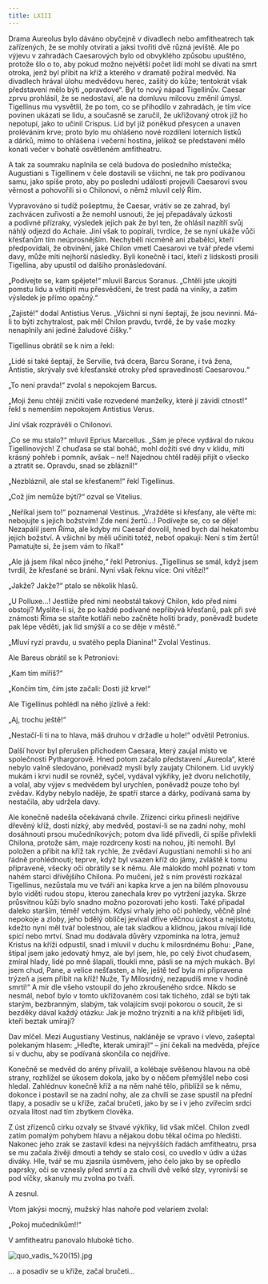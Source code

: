 ```yaml
---
title: LXIII
---
```


Drama Aureolus bylo dáváno obyčejně v divadlech nebo amfitheatrech tak zařízených, že se mohly otvírati a jaksi tvořiti dvě různá jeviště. Ale po výjevu v zahradách Caesarových bylo od obvyklého způsobu upuštěno, protože šlo o to, aby pokud možno největší počet lidí mohl se dívati na smrt otroka, jenž byl přibit na kříž a kterého v dramatě požíral medvěd. Na divadlech hrával úlohu medvědovu herec, zašitý do kůže; tentokrát však představení mělo býti „opravdové“. Byl to nový nápad Tigellinův. Caesar zprvu prohlásil, že se nedostaví, ale na domluvu milcovu změnil úmysl. Tigellinus mu vysvětlil, že po tom, co se přihodilo v zahradách, je tím více povinen ukázati se lidu, a současně se zaručil, že ukřižovaný otrok již ho nepotupí, jako to učinil Crispus. Lid byl již poněkud přesycen a unaven proléváním krve; proto bylo mu ohlášeno nové rozdílení loterních lístků a dárků, mimo to ohlášena i večerní hostina, jelikož se představení mělo konati večer v bohatě osvětleném amfitheatru.

A tak za soumraku naplnila se celá budova do posledního místečka; Augustiani s Tigellinem v čele dostavili se všichni, ne tak pro podívanou samu, jako spíše proto, aby po poslední události projevili Caesarovi svou věrnost a pohovořili si o Chilonovi, o němž mluvil celý Řím.

Vypravováno si tudíž pošeptmu, že Caesar, vrátiv se ze zahrad, byl zachvácen zuřivostí a že nemohl usnouti, že jej přepadávaly úzkosti a podivné přízraky, výsledek jejich pak že byl ten, že ohlásil nazítří svůj náhlý odjezd do Achaie. Jiní však to popírali, tvrdíce, že se nyní ukáže vůči křesťanům tím neúprosnějším. Nechyběli nicméně ani zbabělci, kteří předpovídali, že obvinění, jaké Chilon vmetl Caesarovi ve tvář přede všemi davy, může míti nejhorší následky. Byli konečně i tací, kteří z lidskosti prosili Tigellina, aby upustil od dalšího pronásledování.

„Podívejte se, kam spějete!“ mluvil Barcus Soranus. „Chtěli jste ukojiti pomstu lidu a vštípiti mu přesvědčení, že trest padá na viníky, a zatím výsledek je přímo opačný.“

„Zajisté!“ dodal Antistius Verus. „Všichni si nyní šeptají, že jsou nevinni. Má-li to býti zchytralost, pak měl Chilon pravdu, tvrdě, že by vaše mozky nenaplnily ani jediné žaludové číšky.“

Tigellinus obrátil se k nim a řekl:

„Lidé si také šeptají, že Servilie, tvá dcera, Barcu Sorane, i tvá žena, Antistie, skrývaly své křesťanské otroky před spravedlností Caesarovou.“

„To není pravda!“ zvolal s nepokojem Barcus.

„Moji ženu chtějí zničiti vaše rozvedené manželky, které jí závidí ctnost!“ řekl s nemenším nepokojem Antistius Verus.

Jiní však rozprávěli o Chilonovi.

„Co se mu stalo?“ mluvil Eprius Marcellus. „Sám je přece vydával do rukou Tigellinových! Z chuďasa se stal boháč, mohl dožíti své dny v klidu, míti krásný pohřeb i pomník, avšak – ne!! Najednou chtěl raději přijít o všecko a ztratit se. Opravdu, snad se zbláznil!“

„Nezbláznil, ale stal se křesťanem!“ řekl Tigellinus.

„Což jím nemůže býti?“ ozval se Vitelius.

„Neříkal jsem to!“ poznamenal Vestinus. „Vražděte si křesťany, ale věřte mi: nebojujte s jejich božstvím! Zde není žertů…! Podívejte se, co se děje! Nezapálil jsem Říma, ale kdyby mi Caesař dovolil, hned bych dal hekatombu jejich božství. A všichni by měli učiniti totéž, neboť opakuji: Není s tím žertů! Pamatujte si, že jsem vám to říkal!“

„Ale já jsem říkal něco jiného,“ řekl Petronius. „Tigellinus se smál, když jsem tvrdil, že křesťané se brání. Nyní však řeknu více: Oni vítězí!“

„Jakže? Jakže?“ ptalo se několik hlasů.

„U Polluxe…! Jestliže před nimi neobstál takový Chilon, kdo před nimi obstojí? Myslíte-li si, že po každé podívané nepřibývá křesťanů, pak při své známosti Říma se staňte kotláři nebo začněte holiti brady, poněvadž budete pak lépe věděti, jak lid smýšlí a co se děje v městě.“

„Mluví ryzí pravdu, u svatého pepla Dianina!“ Zvolal Vestinus.

Ale Bareus obrátil se k Petroniovi:

„Kam tím míříš?“

„Končím tím, čím jste začali: Dosti již krve!“

Ale Tigellinus pohlédl na něho jízlivě a řekl:

„Aj, trochu ještě!“

„Nestačí-li ti na to hlava, máš druhou v držadle u hole!“ odvětil Petronius.

Další hovor byl přerušen příchodem Caesara, který zaujal místo ve společnosti Pythargorově. Hned potom začalo představení „Aureola“, které nebylo valně sledováno, poněvadž mysli byly zaujaty Chilonem. Lid uvyklý mukám i krvi nudil se rovněž, syčel, vydával výkřiky, jež dvoru nelichotily, a volal, aby výjev s medvědem byl urychlen, poněvadž pouze toho byl zvědav. Kdyby nebylo naděje, že spatří starce a dárky, podívaná sama by nestačila, aby udržela davy.

Ale konečně nadešla očekávaná chvíle. Zřízenci cirku přinesli nejdříve dřevěný kříž, dosti nízký, aby medvěd, postaví-li se na zadní nohy, mohl dosáhnouti prsou mučedníkových; potom dva lidé přivedli, či spíše přivlekli Chilona, protože sám, maje rozdrceny kosti na nohou, jíti nemohl. Byl položen a přibit na kříž tak rychle, že zvědaví Augustiani nemohli si ho ani řádně prohlédnouti; teprve, když byl vsazen kříž do jámy, zvláště k tomu připravené, všecky oči obrátily se k němu. Ale málokdo mohl poznati v tom nahém starci dřívějšího Chilona. Po mučení, jež s ním provésti rozkázal Tigellinus, nezůstala mu ve tváři ani kapka krve a jen na bílém plnovousu bylo viděti rudou stopu, kterou zanechala krev po vytržení jazyka. Skrze průsvitnou kůži bylo snadno možno pozorovati jeho kosti. Také připadal daleko starším, téměř vetchým. Kdysi vrhaly jeho oči pohledy, věčně plné nepokoje a zloby, jeho bdělý obličej jevíval dříve věčnou úzkost a nejistotu, kdežto nyní měl tvář bolestnou, ale tak sladkou a klidnou, jakou mívají lidé spící nebo mrtví. Snad mu dodávala důvěry vzpomínka na lotra, jemuž Kristus na kříži odpustil, snad i mluvil v duchu k milosrdnému Bohu: „Pane, štípal jsem jako jedovatý hmyz, ale byl jsem, hle, po celý život chuďasem, zmíral hlady, lidé po mně šlapali, tloukli mne, pásli se na mých mukách. Byl jsem chud, Pane, a velice nešťasten, a hle, ještě teď byla mi připravena trýzeň a jsem přibit na kříž! Nuže, Ty Milosrdný, nezapudíš mne v hodině smrti!“ A mír dle všeho vstoupil do jeho zkroušeného srdce. Nikdo se nesmál, neboť bylo v tomto ukřižovaném cosi tak tichého, zdál se býti tak starým, bezbranným, slabým, tak volajícím svojí pokorou o soucit, že si bezděky dával každý otázku: Jak je možno trýzniti a na kříž přibíjeti lidi, kteří beztak umírají?

Dav mlčel. Mezi Augustiany Vestinus, nakláněje se vpravo i vlevo, zašeptal polekaným hlasem: „Hleďte, kterak umírají!“ – jiní čekali na medvěda, přejíce si v duchu, aby se podívaná skončila co nejdříve.

Konečně se medvěd do arény přivalil, a kolébaje svěšenou hlavou na obě strany, rozhlížel se úkosem dokola, jako by o něčem přemýšlel nebo cosi hledal. Zahlédnuv konečně kříž a na něm nahé tělo, přiblížil se k němu, dokonce i postavil se na zadní nohy, ale za chvíli se zase spustil na přední tlapy, a posadiv se u kříže, začal bručeti, jako by se i v jeho zvířecím srdci ozvala lítost nad tím zbytkem člověka.

Z úst zřízenců cirku ozvaly se štvavé výkřiky, lid však mlčel. Chilon zvedl zatím pomalým pohybem hlavu a nějakou dobu těkal očima po hledišti. Nakonec jeho zrak se zastavil kdesi na nejvyšších řadách amfitheatru, prsa se mu začala živěji dmouti a tehdy se stalo cosi, co uvedlo v údiv a úžas diváky. Hle, tvář se mu zjasnila úsměvem, jeho čelo jako by se opředlo paprsky, oči se vznesly před smrtí a za chvíli dvě velké slzy, vyronivší se pod víčky, skanuly mu zvolna po tváři.

A zesnul.

Vtom jakýsi mocný, mužský hlas nahoře pod velariem zvolal:

„Pokoj mučedníkům!!“

V amfitheatru panovalo hluboké ticho.

  

![quo_vadis_%20(15).jpg](../Images/quo_vadis_%20%2815%29_fmt.jpeg)

… a posadiv se u kříže, začal bručeti…
